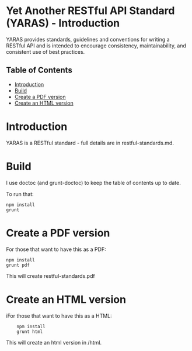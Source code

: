 <!-- START doctoc generated TOC please keep comment here to allow auto update -->
<!-- DON'T EDIT THIS SECTION, INSTEAD RE-RUN doctoc TO UPDATE -->

# Yet Another RESTful API Standard (YARAS) - Introduction
  YARAS provides standards, guidelines and conventions for writing a RESTful API and is intended to encourage consistency, maintainability, and consistent use of best practices.

## Table of Contents

- [Introduction](#introduction)
- [Build](#build)
- [Create a PDF version](#create-a-pdf-version)
- [Create an HTML version](#create-an-html-version)

<!-- END doctoc generated TOC please keep comment here to allow auto update -->

# Introduction

YARAS is a RESTful standard - full details are in restful-standards.md.

# Build

I use doctoc (and grunt-doctoc) to keep the table of contents up to date.

To run that:

	npm install
	grunt

# Create a PDF version

For those that want to have this as a PDF:

	npm install
	grunt pdf

This will create restful-standards.pdf

# Create an HTML version

iFor those that want to have this as a HTML:

        npm install
        grunt html

This will create an html version in /html. 
